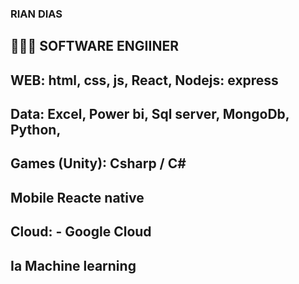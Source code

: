 ### RIAN DIAS

👨🏿‍💻 SOFTWARE ENGIINER
-
  WEB:
    html, css, js,
    React,
    Nodejs: express
 - 
   Data:
     Excel,
     Power bi,
     Sql server,
     MongoDb,
     Python,
-
   Games (Unity):
    Csharp / C#
-    
   Mobile
    Reacte native
-
   Cloud:
    - Google Cloud
-   
   Ia
    Machine learning
 -


